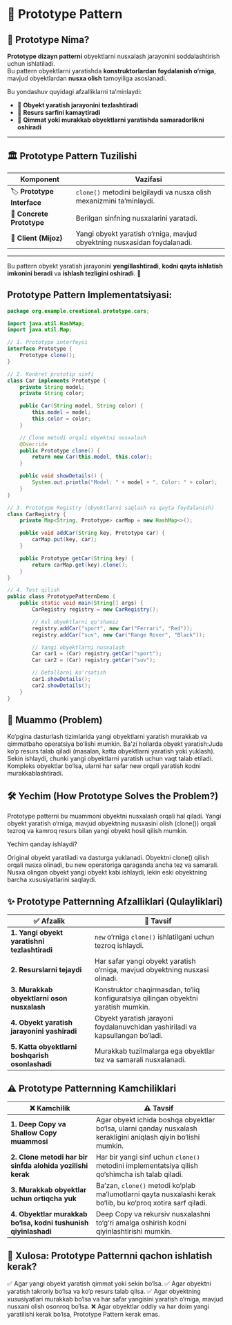 # 🧬️ Prototype Pattern

## 📌 Prototype Nima?

**Prototype dizayn patterni** obyektlarni nusxalash jarayonini soddalashtirish uchun ishlatiladi.  
Bu pattern obyektlarni yaratishda **konstruktorlardan foydalanish o‘rniga**, mavjud obyektlardan **nusxa olish**
tamoyiliga asoslanadi.

Bu yondashuv quyidagi afzalliklarni ta’minlaydi:

- 🔹 **Obyekt yaratish jarayonini tezlashtiradi**
- 🔹 **Resurs sarfini kamaytiradi**
- 🔹 **Qimmat yoki murakkab obyektlarni yaratishda samaradorlikni oshiradi**

---

## 🏛️ Prototype Pattern Tuzilishi

| **Komponent**               | **Vazifasi**                                                             |
|-----------------------------|--------------------------------------------------------------------------|
| 🏷️ **Prototype Interface** | `clone()` metodini belgilaydi va nusxa olish mexanizmini ta’minlaydi.    |
| 🧬️ **Concrete Prototype**  | Berilgan sinfning nusxalarini yaratadi.                                  |
| 👤 **Client (Mijoz)**       | Yangi obyekt yaratish o‘rniga, mavjud obyektning nusxasidan foydalanadi. |

---

Bu pattern obyekt yaratish jarayonini **yengillashtiradi**, **kodni qayta ishlatish imkonini beradi** va **ishlash
tezligini oshiradi**. 🚀

## Prototype Pattern Implementatsiyasi:

```java
package org.example.creational.prototype.cars;

import java.util.HashMap;
import java.util.Map;

// 1. Prototype interfeysi
interface Prototype {
    Prototype clone();
}

// 2. Konkret prototip sinfi
class Car implements Prototype {
    private String model;
    private String color;

    public Car(String model, String color) {
        this.model = model;
        this.color = color;
    }

    // Clone metodi orqali obyektni nusxalash
    @Override
    public Prototype clone() {
        return new Car(this.model, this.color);
    }

    public void showDetails() {
        System.out.println("Model: " + model + ", Color: " + color);
    }
}

// 3. Prototype Registry (obyektlarni saqlash va qayta foydalanish)
class CarRegistry {
    private Map<String, Prototype> carMap = new HashMap<>();

    public void addCar(String key, Prototype car) {
        carMap.put(key, car);
    }

    public Prototype getCar(String key) {
        return carMap.get(key).clone();
    }
}

// 4. Test qilish
public class PrototypePatternDemo {
    public static void main(String[] args) {
        CarRegistry registry = new CarRegistry();

        // Asl obyektlarni qo'shamiz
        registry.addCar("sport", new Car("Ferrari", "Red"));
        registry.addCar("suv", new Car("Range Rover", "Black"));

        // Yangi obyektlarni nusxalash
        Car car1 = (Car) registry.getCar("sport");
        Car car2 = (Car) registry.getCar("suv");

        // Detallarni ko‘rsatish
        car1.showDetails();
        car2.showDetails();
    }
}
```

## 📌 Muammo (Problem)

Ko‘pgina dasturlash tizimlarida yangi obyektlarni yaratish murakkab va qimmatbaho operatsiya bo‘lishi mumkin.
Ba'zi hollarda obyekt yaratish:Juda ko‘p resurs talab qiladi (masalan, katta obyektlarni yaratish yoki yuklash).
Sekin ishlaydi, chunki yangi obyektlarni yaratish uchun vaqt talab etiladi.
Kompleks obyektlar bo‘lsa, ularni har safar new orqali yaratish kodni murakkablashtiradi.

## 🛠️ Yechim (How Prototype Solves the Problem?)

Prototype patterni bu muammoni obyektni nusxalash orqali hal qiladi.
Yangi obyekt yaratish o‘rniga, mavjud obyektning nusxasini olish (clone()) orqali tezroq va kamroq resurs bilan yangi
obyekt hosil qilish mumkin.

Yechim qanday ishlaydi?

Original obyekt yaratiladi va dasturga yuklanadi.
Obyektni clone() qilish orqali nusxa olinadi, bu new operatoriga qaraganda ancha tez va samarali.
Nusxa olingan obyekt yangi obyekt kabi ishlaydi, lekin eski obyektning barcha xususiyatlarini saqlaydi.

## ✨ Prototype Patternning Afzalliklari (Qulayliklari)

| ✅ Afzalik                                       | 📌 Tavsif                                                                          |
|-------------------------------------------------|------------------------------------------------------------------------------------|
| **1. Yangi obyekt yaratishni tezlashtiradi**    | `new` o‘rniga `clone()` ishlatilgani uchun tezroq ishlaydi.                        |
| **2. Resurslarni tejaydi**                      | Har safar yangi obyekt yaratish o‘rniga, mavjud obyektning nusxasi olinadi.        |
| **3. Murakkab obyektlarni oson nusxalash**      | Konstruktor chaqirmasdan, to‘liq konfiguratsiya qilingan obyektni yaratish mumkin. |
| **4. Obyekt yaratish jarayonini yashiradi**     | Obyekt yaratish jarayoni foydalanuvchidan yashiriladi va kapsullangan bo‘ladi.     |
| **5. Katta obyektlarni boshqarish osonlashadi** | Murakkab tuzilmalarga ega obyektlar tez va samarali nusxalanadi.                   |

## ⚠️ Prototype Patternning Kamchiliklari

| ❌ Kamchilik                                                    | ⚠️ Tavsif                                                                                                       |
|----------------------------------------------------------------|-----------------------------------------------------------------------------------------------------------------|
| **1. Deep Copy va Shallow Copy muammosi**                      | Agar obyekt ichida boshqa obyektlar bo‘lsa, ularni qanday nusxalash kerakligini aniqlash qiyin bo‘lishi mumkin. |
| **2. Clone metodi har bir sinfda alohida yozilishi kerak**     | Har bir yangi sinf uchun `clone()` metodini implementatsiya qilish qo‘shimcha ish talab qiladi.                 |
| **3. Murakkab obyektlar uchun ortiqcha yuk**                   | Ba’zan, `clone()` metodi ko‘plab ma’lumotlarni qayta nusxalashi kerak bo‘lib, bu ko‘proq xotira sarf qiladi.    |
| **4. Obyektlar murakkab bo‘lsa, kodni tushunish qiyinlashadi** | Deep Copy va rekursiv nusxalashni to‘g‘ri amalga oshirish kodni qiyinlashtirishi mumkin.                        |

## 📌 Xulosa: Prototype Patternni qachon ishlatish kerak?

✅ Agar yangi obyekt yaratish qimmat yoki sekin bo‘lsa.
✅ Agar obyektni yaratish takroriy bo‘lsa va ko‘p resurs talab qilsa.
✅ Agar obyektning xususiyatlari murakkab bo‘lsa va har safar yangisini yaratish o‘rniga, mavjud nusxani olish osonroq
bo‘lsa.
❌ Agar obyektlar oddiy va har doim yangi yaratilishi kerak bo‘lsa, Prototype Pattern kerak emas.